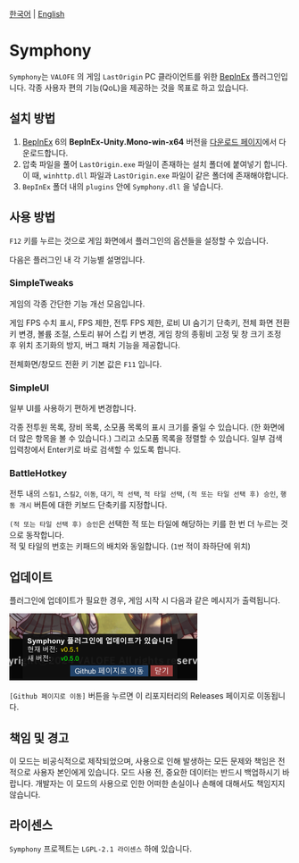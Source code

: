 [한국어](README.ko.md) | [English](README.md)

# Symphony
`Symphony`는 `VALOFE` 의 게임 `LastOrigin` PC 클라이언트를 위한 [BepInEx](https://github.com/BepInEx/BepInEx) 플러그인입니다.
각종 사용자 편의 기능(QoL)을 제공하는 것을 목표로 하고 있습니다.

## 설치 방법
1. [BepInEx](https://github.com/BepInEx/BepInEx) 6의 **BepInEx-Unity.Mono-win-x64** 버전을  [다운로드 페이지](https://github.com/BepInEx/BepInEx/releases/tag/v6.0.0-pre.2)에서 다운로드합니다.
2. 압축 파일을 풀어 `LastOrigin.exe` 파일이 존재하는 설치 폴더에 붙여넣기 합니다.\
이 때, `winhttp.dll` 파일과 `LastOrigin.exe` 파일이 같은 폴더에 존재해야합니다.
3. `BepInEx` 폴더 내의 `plugins` 안에 `Symphony.dll` 을 넣습니다.

## 사용 방법
`F12` 키를 누르는 것으로 게임 화면에서 플러그인의 옵션들을 설정할 수 있습니다.

다음은 플러그인 내 각 기능별 설명입니다.

### SimpleTweaks
게임의 각종 간단한 기능 개선 모음입니다.

게임 FPS 수치 표시, FPS 제한, 전투 FPS 제한, 로비 UI 숨기기 단축키, 전체 화면 전환 키 변경, 볼륨 조절, 스토리 뷰어 스킵 키 변경, 게임 창의 종횡비 고정 및 창 크기 조정 후 위치 초기화의 방지, 버그 패치 기능을 제공합니다.

전체화면/창모드 전환 키 기본 값은 `F11` 입니다.

### SimpleUI
일부 UI를 사용하기 편하게 변경합니다.

각종 전투원 목록, 장비 목록, 소모품 목록의 표시 크기를 줄일 수 있습니다. (한 화면에 더 많은 항목을 볼 수 있습니다.)
그리고 소모품 목록을 정렬할 수 있습니다.
일부 검색 입력창에서 Enter키로 바로 검색할 수 있도록 합니다.

### BattleHotkey
전투 내의 `스킬1`, `스킬2`, `이동`, `대기`, `적 선택`, `적 타일 선택`, `(적 또는 타일 선택 후) 승인`, `행동 개시` 버튼에 대한 키보드 단축키를 지정합니다.

`(적 또는 타일 선택 후) 승인`은 선택한 적 또는 타일에 해당하는 키를 한 번 더 누르는 것으로 동작합니다.\
적 및 타일의 번호는 키패드의 배치와 동일합니다. (`1번` 적이 좌하단에 위치)


## 업데이트
플러그인에 업데이트가 필요한 경우, 게임 시작 시 다음과 같은 메시지가 출력됩니다.

![Update Screen](doc/update.png)

`[Github 페이지로 이동]` 버튼을 누르면 이 리포지터리의 Releases 페이지로 이동됩니다.

## 책임 및 경고
이 모드는 비공식적으로 제작되었으며, 사용으로 인해 발생하는 모든 문제와 책임은 전적으로 사용자 본인에게 있습니다. 모드 사용 전, 중요한 데이터는 반드시 백업하시기 바랍니다. 개발자는 이 모드의 사용으로 인한 어떠한 손실이나 손해에 대해서도 책임지지 않습니다.

## 라이센스
`Symphony` 프로젝트는 `LGPL-2.1 라이센스` 하에 있습니다.
